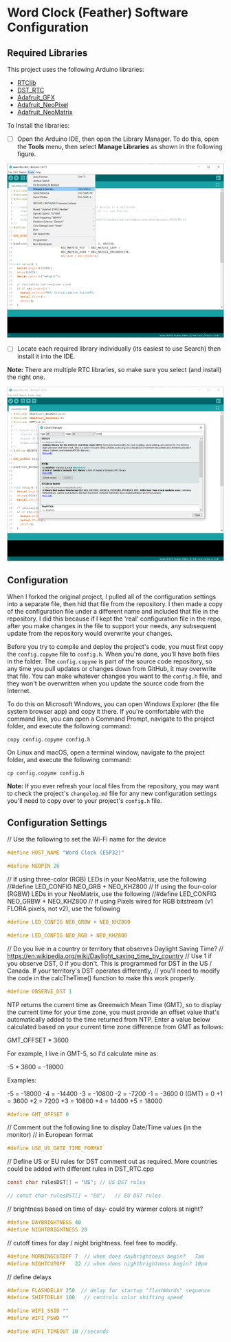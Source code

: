 # Word Clock (Feather) Software Configuration

## Required Libraries

This project uses the following Arduino libraries:

- [RTClib](https://github.com/adafruit/RTClib)
- [DST_RTC](https://github.com/andydoro/DST_RTC)
- [Adafruit_GFX](https://github.com/adafruit/Adafruit-GFX-Library)
- [Adafruit_NeoPixel](https://github.com/adafruit/Adafruit_NeoPixel)
- [Adafruit_NeoMatrix](https://github.com/adafruit/Adafruit_NeoMatrix)

To Install the libraries:

- [ ] Open the Arduino IDE, then open the Library Manager. To do this, open the **Tools** menu, then select **Manage Libraries** as shown in the following figure.

![Arduino IDE Tools Menu](images/arduino-ide-01.png)

- [ ] Locate each required library individually (its easiest to use Search) then install it into the IDE. 

**Note:** There are multiple RTC libraries, so make sure you select (and install) the right one.

![Arduino IDE Library Manager](images/arduino-ide-02.png)

## Configuration

When I forked the original project, I pulled all of the configuration settings into a separate file, then hid that file from the repository. I then made a copy of the configuration file under a different name and included that file in the repository. I did this because if I kept the 'real' configuration file in the repo, after you make changes in the file to support your needs, any subsequent update from the repository would overwrite your changes. 

Before you try to compile and deploy the project's code, you must first copy the `config.copyme` file to `config.h`. When you're done, you'll have both files in the folder. The `config.copyme` is part of the source code repository, so any time you pull updates or changes down from GitHub, it may overwrite that file. You can make whatever changes you want to the `config.h` file, and they won't be overwritten when you update the source code from the Internet.

To do this on Microsoft Windows, you can open Windows Explorer (the file system browser app) and copy it there.  If you're comfortable with the command line, you can open a Command Prompt, navigate to the project folder, and execute the following command:

```shell
copy config.copyme config.h
```

On Linux and macOS, open a terminal window, navigate to the project folder, and execute the following command:

```shell
cp config.copyme config.h
```

**Note:** If you ever refresh your local files from the repository, you may want to check the project's `changelog.md` file for any new configuration settings you'll need to copy over to your project's `config.h` file.

## Configuration Settings


// Use the following to set the Wi-Fi name for the device
```c
#define HOST_NAME "Word Clock (ESP32)"
```



```c
#define NEOPIN 26  
```


// If using three-color (RGB) LEDs in your NeoMatrix, use the following
//#define LED_CONFIG NEO_GRB + NEO_KHZ800
// If using the four-color (RGBW) LEDs in your NeoMatrix, use the following
//#define LED_CONFIG NEO_GRBW + NEO_KHZ800
// If using Pixels wired for RGB bitstream (v1 FLORA pixels, not v2), use the following
```c
#define LED_CONFIG NEO_GRBW + NEO_KHZ800
```

```c
#define LED_CONFIG NEO_RGB + NEO_KHZ800
```


// Do you live in a country or territory that observes Daylight Saving Time?
// https://en.wikipedia.org/wiki/Daylight_saving_time_by_country
// Use 1 if you observe DST, 0 if you don't. This is programmed for DST in the US / Canada. If your territory's DST operates differently,
// you'll need to modify the code in the calcTheTime() function to make this work properly.

```c
#define OBSERVE_DST 1
```

NTP returns the current time as Greenwich Mean Time (GMT), so to
display the current time for your time zone, you must provide an
offset value that's automatically added to the time returned from
NTP. Enter a value below calculated based on your current time
zone difference from GMT as follows:

GMT_OFFSET * 3600

For example, I live in GMT-5, so I'd calculate mine as:

   -5 * 3600 = -18000

Examples:

-5 = -18000
-4 = -14400
-3 = -10800
-2 = -7200
-1 = -3600
0 (GMT) = 0
+1 = 3600
+2 = 7200
+3 = 10800
+4 = 14400
+5 = 18000

```c
#define GMT_OFFSET 0  
```



// Comment out the following line to display Date/Time values (in the monitor)
// in European format
```c
#define USE_US_DATE_TIME_FORMAT
```


// Define US or EU rules for DST comment out as required. More countries could be added with different rules in DST_RTC.cpp
```c
const char rulesDST[] = "US"; // US DST rules
```

```c
// const char rulesDST[] = "EU";   // EU DST rules
```


// brightness based on time of day- could try warmer colors at night?
```c
#define DAYBRIGHTNESS 40
#define NIGHTBRIGHTNESS 20
```


// cutoff times for day / night brightness. feel free to modify.
```c
#define MORNINGCUTOFF 7  // when does daybrightness begin?   7am
#define NIGHTCUTOFF   22 // when does nightbrightness begin? 10pm
```


// define delays
```c
#define FLASHDELAY 250  // delay for startup "flashWords" sequence
#define SHIFTDELAY 100   // controls color shifting speed
```

```c
#define WIFI_SSID ""
#define WIFI_PSWD ""
```


```c
#define WIFI_TIMEOUT 10 //seconds
```
